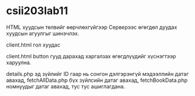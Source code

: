 # csii203lab11
HTML хуудсын төлвийг өөрчлөхгүйгээр Серверээс өгөгдөл дуудах хуудсын агуулгыг шинэчлэх.

client.html гол хуудас 

client.html button гууд дарахад харгалзах өгөгдлүүдийг хүснэгтээр харуулна.

details.php эд зүйлийг ID гаар нь сонгон дэлгэрэнгүй мэдээллийн датаг авахад,
fetchAllData.php бүх зүйлсийн датаг авахад,
fetchBookData.php номнуудыг датаг авахад,
тус тус ашиглагдана.
